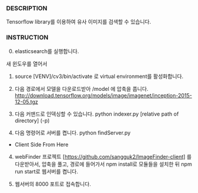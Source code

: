 ### DESCRIPTION

Tensorflow library를 이용하여 유사 이미지를 검색할 수 있습니다.

### INSTRUCTION

0. elasticsearch를 실행합니다.

새 윈도우를 열어서

1. source [VENV]/cv3/bin/activate 로 virtual environment를 활성화합니다.


2. 다음 경로에서 모델을 다운로드받아 /model 에 압축을 풉니다.
	http://download.tensorflow.org/models/image/imagenet/inception-2015-12-05.tgz

2. 다음 커맨드로 인덱싱할 수 있습니다.
	python indexer.py [relative path of directory] (-p)

3. 다음 명령어로 서버를 켭니다.
	python findServer.py

- Client Side From Here

4. webFinder 프로젝트 [https://github.com/sangguk2/ImageFinder-client] 를 다운받아서, 압축을 풀고, 경로에 들어가서
	npm install로 모듈들을 설치한 뒤
	npm run start로 웹서버를 켭니다.

5. 웹서버의 8000 포트로 접속합니다.
